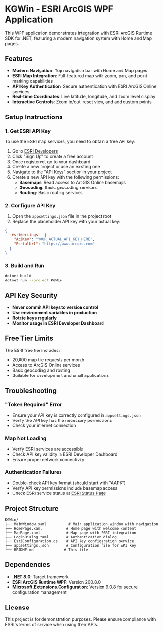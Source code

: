 # KGWin - ESRI ArcGIS WPF Application

This WPF application demonstrates integration with ESRI ArcGIS Runtime SDK for .NET, featuring a modern navigation system with Home and Map pages.

## Features

- **Modern Navigation**: Top navigation bar with Home and Map pages
- **ESRI Map Integration**: Full-featured map with zoom, pan, and point marking capabilities
- **API Key Authentication**: Secure authentication with ESRI ArcGIS Online services
- **Real-time Coordinates**: Live latitude, longitude, and zoom level display
- **Interactive Controls**: Zoom in/out, reset view, and add custom points

## Setup Instructions

### 1. Get ESRI API Key

To use the ESRI map services, you need to obtain a free API key:

1. Go to [ESRI Developers](https://developers.arcgis.com/)
2. Click "Sign Up" to create a free account
3. Once registered, go to your dashboard
4. Create a new project or use an existing one
5. Navigate to the "API Keys" section in your project
6. Create a new API key with the following permissions:
   - **Basemaps**: Read access to ArcGIS Online basemaps
   - **Geocoding**: Basic geocoding services
   - **Routing**: Basic routing services

### 2. Configure API Key

1. Open the `appsettings.json` file in the project root
2. Replace the placeholder API key with your actual key:

```json
{
  "EsriSettings": {
    "ApiKey": "YOUR_ACTUAL_API_KEY_HERE",
    "PortalUrl": "https://www.arcgis.com"
  }
}
```

### 3. Build and Run

```bash
dotnet build
dotnet run --project KGWin
```

## API Key Security

- **Never commit API keys to version control**
- **Use environment variables in production**
- **Rotate keys regularly**
- **Monitor usage in ESRI Developer Dashboard**

## Free Tier Limits

The ESRI free tier includes:
- 20,000 map tile requests per month
- Access to ArcGIS Online services
- Basic geocoding and routing
- Suitable for development and small applications

## Troubleshooting

### "Token Required" Error
- Ensure your API key is correctly configured in `appsettings.json`
- Verify the API key has the necessary permissions
- Check your internet connection

### Map Not Loading
- Verify ESRI services are accessible
- Check API key validity in ESRI Developer Dashboard
- Ensure proper network connectivity

### Authentication Failures
- Double-check API key format (should start with "AAPK")
- Verify API key permissions include basemap access
- Check ESRI service status at [ESRI Status Page](https://status.arcgis.com/)

## Project Structure

```
KGWin/
├── MainWindow.xaml          # Main application window with navigation
├── HomePage.xaml           # Home page with welcome content
├── MapPage.xaml            # Map page with ESRI integration
├── LoginDialog.xaml        # Authentication dialog
├── EsriConfiguration.cs    # API key configuration service
├── appsettings.json        # Configuration file for API key
└── README.md              # This file
```

## Dependencies

- **.NET 8.0**: Target framework
- **ESRI ArcGIS Runtime WPF**: Version 200.8.0
- **Microsoft.Extensions.Configuration**: Version 9.0.8 for secure configuration management

## License

This project is for demonstration purposes. Please ensure compliance with ESRI's terms of service when using their APIs.
